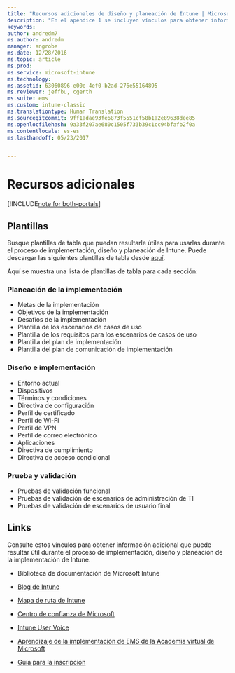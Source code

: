 ```yaml
---
title: "Recursos adicionales de diseño y planeación de Intune | Microsoft Docs"
description: "En el apéndice 1 se incluyen vínculos para obtener información adicional de Intune que puede resultar útil durante el proceso de implementación y planeación de Intune."
keywords: 
author: andredm7
ms.author: andredm
manager: angrobe
ms.date: 12/28/2016
ms.topic: article
ms.prod: 
ms.service: microsoft-intune
ms.technology: 
ms.assetid: 63060896-e00e-4ef0-b2ad-276e55164895
ms.reviewer: jeffbu, cgerth
ms.suite: ems
ms.custom: intune-classic
ms.translationtype: Human Translation
ms.sourcegitcommit: 9ff1adae93fe6873f5551cf58b1a2e89638dee85
ms.openlocfilehash: 9a33f207ae680c1505f733b39c1cc94bfafb2f0a
ms.contentlocale: es-es
ms.lasthandoff: 05/23/2017


---
```


# <a name="additional-resources"></a>Recursos adicionales

[!INCLUDE[note for both-portals](../includes/note-for-both-portals.md)]

## <a name="templates"></a>Plantillas

Busque plantillas de tabla que puedan resultarle útiles para usarlas durante el proceso de implementación, diseño y planeación de Intune. Puede descargar las siguientes plantillas de tabla desde [aquí](https://gallery.technet.microsoft.com/Intune-deployment-planning-fae156c2?redir=0).

Aquí se muestra una lista de plantillas de tabla para cada sección:

### <a name="deployment-planning"></a>Planeación de la implementación

- Metas de la implementación
- Objetivos de la implementación
- Desafíos de la implementación
- Plantilla de los escenarios de casos de uso
- Plantilla de los requisitos para los escenarios de casos de uso
- Plantilla del plan de implementación
- Plantilla del plan de comunicación de implementación

### <a name="design-and-implementation"></a>Diseño e implementación

- Entorno actual
- Dispositivos
- Términos y condiciones
- Directiva de configuración
- Perfil de certificado
- Perfil de Wi-Fi
- Perfil de VPN
- Perfil de correo electrónico
- Aplicaciones
- Directiva de cumplimiento
- Directiva de acceso condicional

### <a name="test-and-validation"></a>Prueba y validación

- Pruebas de validación funcional
- Pruebas de validación de escenarios de administración de TI
- Pruebas de validación de escenarios de usuario final

## <a name="links"></a>Links

Consulte estos vínculos para obtener información adicional que puede resultar útil durante el proceso de implementación, diseño y planeación de la implementación de Intune.

-   Biblioteca de documentación de Microsoft Intune

-   [Blog de Intune](https://blogs.technet.microsoft.com/enterprisemobility/)

-   [Mapa de ruta de Intune](https://www.microsoft.com/server-cloud/roadmap/)

-   [Centro de confianza de Microsoft](http://www.microsoft.com/TrustCenter/default.aspx)

-   [Intune User Voice](http://microsoftintune.uservoice.com/)

-   [Aprendizaje de la implementación de EMS de la Academia virtual de Microsoft](https://mva.microsoft.com/training-courses/deploying-microsoft-enterprise-mobility-suite-16408?l=wjq9vmwvD_5805996570)

-   [Guía para la inscripción](https://gallery.technet.microsoft.com/Intune-End-User-Enrollment-3a0c9b0c?WT.mc_id=Blog_Intune_General_PCIT)

